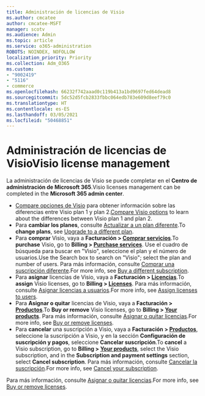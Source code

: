 ```yaml
---
title: Administración de licencias de Visio
ms.author: cmcatee
author: cmcatee-MSFT
manager: scotv
ms.audience: Admin
ms.topic: article
ms.service: o365-administration
ROBOTS: NOINDEX, NOFOLLOW
localization_priority: Priority
ms.collection: Adm_O365
ms.custom:
- "9002419"
- "5116"
- commerce
ms.openlocfilehash: 66232f742aaad0c119b413a1bd9697fed64dead8
ms.sourcegitcommit: 5dc52d5fcb2833fbbc064edb783e609d8eef79c0
ms.translationtype: HT
ms.contentlocale: es-ES
ms.lasthandoff: 03/05/2021
ms.locfileid: "50468851"
---
```

# <a name="visio-license-management"></a><span data-ttu-id="b180b-102">Administración de licencias de Visio</span><span class="sxs-lookup"><span data-stu-id="b180b-102">Visio license management</span></span>

<span data-ttu-id="b180b-103">La administración de licencias de Visio se puede completar en el **Centro de administración de Microsoft 365**.</span><span class="sxs-lookup"><span data-stu-id="b180b-103">Visio licenses management can be completed in the **Microsoft 365 admin center**.</span></span>

- <span data-ttu-id="b180b-104">[Compare opciones de Visio](https://www.microsoft.com/microsoft-365/visio/microsoft-visio-plans-and-pricing-compare-visio-options?rtc=1) para obtener información sobre las diferencias entre Visio plan 1 y plan 2.</span><span class="sxs-lookup"><span data-stu-id="b180b-104">[Compare Visio options](https://www.microsoft.com/microsoft-365/visio/microsoft-visio-plans-and-pricing-compare-visio-options?rtc=1) to learn about the differences between Visio plan 1 and plan 2.</span></span>
- <span data-ttu-id="b180b-105">Para **cambiar los planes**, consulte [Actualizar a un plan diferente](https://docs.microsoft.com/microsoft-365/commerce/subscriptions/upgrade-to-different-plan).</span><span class="sxs-lookup"><span data-stu-id="b180b-105">To **change plans**, see [Upgrade to a different plan](https://docs.microsoft.com/microsoft-365/commerce/subscriptions/upgrade-to-different-plan).</span></span>
- <span data-ttu-id="b180b-106">Para **comprar** Visio, vaya a **Facturación > [Comprar servicios](https://go.microsoft.com/fwlink/p/?linkid=868433)**.</span><span class="sxs-lookup"><span data-stu-id="b180b-106">To **purchase** Visio, go to **Billing > [Purchase services](https://go.microsoft.com/fwlink/p/?linkid=868433)**.</span></span> <span data-ttu-id="b180b-107">Use el cuadro de búsqueda para buscar en "Visio", seleccione el plan y el número de usuarios.</span><span class="sxs-lookup"><span data-stu-id="b180b-107">Use the Search box to search on "Visio"; select the plan and number of users.</span></span> <span data-ttu-id="b180b-108">Para más información, consulte [Comprar una suscripción diferente](https://docs.microsoft.com/microsoft-365/commerce/try-or-buy-microsoft-365#buy-a-different-subscription).</span><span class="sxs-lookup"><span data-stu-id="b180b-108">For more info, see [Buy a different subscription](https://docs.microsoft.com/microsoft-365/commerce/try-or-buy-microsoft-365#buy-a-different-subscription).</span></span>
- <span data-ttu-id="b180b-109">Para **asignar** licencias de Visio, vaya a **Facturación > [Licencias](https://go.microsoft.com/fwlink/p/?linkid=842264)**.</span><span class="sxs-lookup"><span data-stu-id="b180b-109">To **assign** Visio licenses, go to **Billing > [Licenses](https://go.microsoft.com/fwlink/p/?linkid=842264)**.</span></span> <span data-ttu-id="b180b-110">Para más información, consulte [Asignar licencias a usuarios](https://docs.microsoft.com/microsoft-365/admin/manage/assign-licenses-to-users).</span><span class="sxs-lookup"><span data-stu-id="b180b-110">For more info, see [Assign licenses to users](https://docs.microsoft.com/microsoft-365/admin/manage/assign-licenses-to-users).</span></span>
- <span data-ttu-id="b180b-111">Para **Asignar o quitar** licencias de Visio, vaya a **Facturación > [Productos](https://go.microsoft.com/fwlink/p/?linkid=842054)**.</span><span class="sxs-lookup"><span data-stu-id="b180b-111">To **Buy or remove** Visio licenses, go to **Billing > [Your products](https://go.microsoft.com/fwlink/p/?linkid=842054)**.</span></span> <span data-ttu-id="b180b-112">Para más información, consulte [Asignar o quitar licencias](https://docs.microsoft.com/microsoft-365/commerce/licenses/buy-licenses#buy-or-remove-licenses-for-your-business-subscription).</span><span class="sxs-lookup"><span data-stu-id="b180b-112">For more info, see [Buy or remove licenses](https://docs.microsoft.com/microsoft-365/commerce/licenses/buy-licenses#buy-or-remove-licenses-for-your-business-subscription).</span></span>
- <span data-ttu-id="b180b-113">Para **cancelar** una suscripción a Visio, vaya a **Facturación > [Productos](https://go.microsoft.com/fwlink/p/?linkid=842054)**, seleccione la suscripción a Visio, y en la sección **Configuración de suscripción y pagos**, seleccione **Cancelar suscripción**.</span><span class="sxs-lookup"><span data-stu-id="b180b-113">To **cancel** a Visio subscription, go to **Billing > [Your products](https://go.microsoft.com/fwlink/p/?linkid=842054)**, select the Visio subscription, and in the **Subscription and payment settings** section, select **Cancel subscription**.</span></span> <span data-ttu-id="b180b-114">Para más información, consulte [Cancelar la suscripción](https://docs.microsoft.com/microsoft-365/commerce/subscriptions/cancel-your-subscription).</span><span class="sxs-lookup"><span data-stu-id="b180b-114">For more info, see [Cancel your subscription](https://docs.microsoft.com/microsoft-365/commerce/subscriptions/cancel-your-subscription).</span></span>

<span data-ttu-id="b180b-115">Para más información, consulte [Asignar o quitar licencias](https://docs.microsoft.com/microsoft-365/commerce/licenses/buy-licenses).</span><span class="sxs-lookup"><span data-stu-id="b180b-115">For more info, see [Buy or remove licenses](https://docs.microsoft.com/microsoft-365/commerce/licenses/buy-licenses).</span></span>
